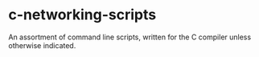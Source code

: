 # c-networking-scripts

An assortment of command line scripts, written for the C compiler unless otherwise indicated.
